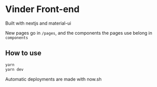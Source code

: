 # Vinder Front-end

Built with nextjs and material-ui

New pages go in `/pages`, and the components the pages use belong in `components`

## How to use


```sh
yarn
yarn dev
```

Automatic deployments are made with now.sh
